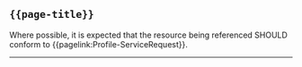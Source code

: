 ## <code>{{page-title}}</code>

Where possible, it is expected that the resource being referenced SHOULD conform to {{pagelink:Profile-ServiceRequest}}.

---